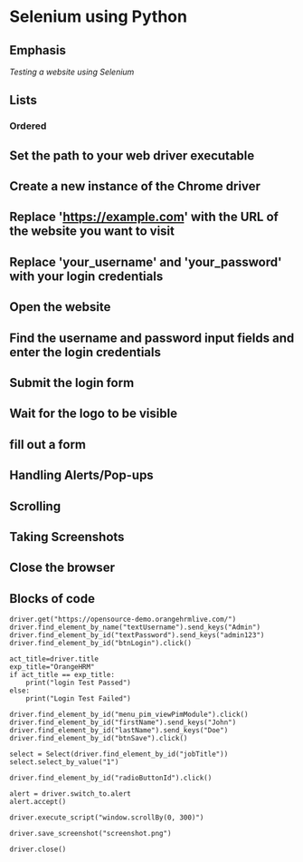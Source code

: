# Selenium using Python



## Emphasis

*Testing a website using Selenium*  



## Lists


### Ordered

## Set the path to your web driver executable 

## Create a new instance of the Chrome driver

## Replace 'https://example.com' with the URL of the website you want to visit

## Replace 'your_username' and 'your_password' with your login credentials

## Open the website

## Find the username and password input fields and enter the login credentials

## Submit the login form

## Wait for the logo to be visible 

## fill out a form

## Handling Alerts/Pop-ups

## Scrolling

## Taking Screenshots

## Close the browser



## Blocks of code

```
driver.get("https://opensource-demo.orangehrmlive.com/")
driver.find_element_by_name("textUsername").send_keys("Admin")
driver.find_element_by_id("textPassword").send_keys("admin123")
driver.find_element_by_id("btnLogin").click()

act_title=driver.title
exp_title="OrangeHRM"
if act_title == exp_title:
    print("login Test Passed")
else:
    print("Login Test Failed")

driver.find_element_by_id("menu_pim_viewPimModule").click()
driver.find_element_by_id("firstName").send_keys("John")
driver.find_element_by_id("lastName").send_keys("Doe")
driver.find_element_by_id("btnSave").click()

select = Select(driver.find_element_by_id("jobTitle"))
select.select_by_value("1")

driver.find_element_by_id("radioButtonId").click()

alert = driver.switch_to.alert
alert.accept()

driver.execute_script("window.scrollBy(0, 300)")

driver.save_screenshot("screenshot.png")

driver.close()
```

